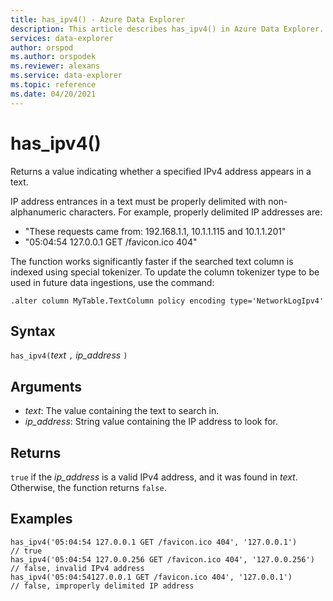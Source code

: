 ```yaml
---
title: has_ipv4() - Azure Data Explorer
description: This article describes has_ipv4() in Azure Data Explorer.
services: data-explorer
author: orspod
ms.author: orspodek
ms.reviewer: alexans
ms.service: data-explorer
ms.topic: reference
ms.date: 04/20/2021
---
```

# has_ipv4()

Returns a value indicating whether a specified IPv4 address appears in a text.

IP address entrances in a text must be properly delimited with non-alphanumeric characters. For example, properly delimited IP addresses are:

 * "These requests came from: 192.168.1.1, 10.1.1.115 and 10.1.1.201"
 * "05:04:54 127.0.0.1 GET /favicon.ico 404"

The function works significantly faster if the searched text column is indexed using special tokenizer. To update the column tokenizer type to be used in future data ingestions, use the command:

```kusto
.alter column MyTable.TextColumn policy encoding type='NetworkLogIpv4'
```

## Syntax

`has_ipv4(`*text* `,` *ip_address* `)`

## Arguments

* *text*: The value containing the text to search in.
* *ip_address*: String value containing the IP address to look for.

## Returns

`true`  if the *ip_address* is a valid IPv4 address, and it was found in *text*. Otherwise, the function returns `false`.

## Examples

```kusto
has_ipv4('05:04:54 127.0.0.1 GET /favicon.ico 404', '127.0.0.1')          // true
has_ipv4('05:04:54 127.0.0.256 GET /favicon.ico 404', '127.0.0.256')      // false, invalid IPv4 address
has_ipv4('05:04:54127.0.0.1 GET /favicon.ico 404', '127.0.0.1')           // false, improperly delimited IP address
```
